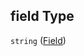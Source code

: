 ## field Type

`string` ([Field](config-properties-filter-widget-configuration-properties-limit-to--facilities-config-properties-field.md))
